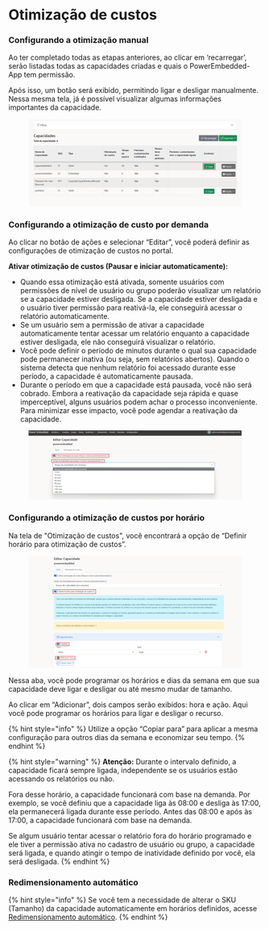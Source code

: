 # Otimização de custos

### Configurando a otimização manual

Ao ter completado todas as etapas anteriores, ao clicar em ‘recarregar’, serão listadas todas as capacidades criadas e quais o PowerEmbedded-App tem permissão.

Após isso, um botão será exibido, permitindo ligar e desligar manualmente. Nessa mesma tela, já é possível visualizar algumas informações importantes da capacidade.

<figure><img src="../../../.gitbook/assets/image (49).png" alt=""><figcaption></figcaption></figure>



### Configurando a otimização de custo por demanda

Ao clicar no botão de ações e selecionar “Editar”, você poderá definir as configurações de otimização de custos no portal.

**Ativar otimização de custos (Pausar e iniciar automaticamente):**

* Quando essa otimização está ativada, somente usuários com permissões de nível de usuário ou grupo poderão visualizar um relatório se a capacidade estiver desligada. Se a capacidade estiver desligada e o usuário tiver permissão para reativá-la, ele conseguirá acessar o relatório automaticamente.
* Se um usuário sem a permissão de ativar a capacidade automaticamente tentar acessar um relatório enquanto a capacidade estiver desligada, ele não conseguirá visualizar o relatório.
* Você pode definir o período de minutos durante o qual sua capacidade pode permanecer inativa (ou seja, sem relatórios abertos). Quando o sistema detecta que nenhum relatório foi acessado durante esse período, a capacidade é automaticamente pausada.
* Durante o período em que a capacidade está pausada, você não será cobrado. Embora a reativação da capacidade seja rápida e quase imperceptível, alguns usuários podem achar o processo inconveniente. Para minimizar esse impacto, você pode agendar a reativação da capacidade.

<figure><img src="../../../.gitbook/assets/image (50).png" alt=""><figcaption></figcaption></figure>



### Configurando a otimização de custos por horário

Na tela de "Otimização de custos", você encontrará a opção de “Definir horário para otimização de custos”.

<figure><img src="../../../.gitbook/assets/image (51).png" alt=""><figcaption></figcaption></figure>

Nessa aba, você pode programar os horários e dias da semana em que sua capacidade deve ligar e desligar ou até mesmo mudar de tamanho.

Ao clicar em “Adicionar”, dois campos serão exibidos: hora e ação. Aqui você pode programar os horários para ligar e desligar o recurso.

{% hint style="info" %}
Utilize a opção “Copiar para” para aplicar a mesma configuração para outros dias da semana e economizar seu tempo.
{% endhint %}

{% hint style="warning" %}
**Atenção:** Durante o intervalo definido, a capacidade ficará sempre ligada, independente se os usuários estão acessando os relatórios ou não.

Fora desse horário, a capacidade funcionará com base na demanda. Por exemplo, se você definiu que a capacidade liga às 08:00 e desliga às 17:00, ela permanecerá ligada durante esse período. Antes das 08:00 e após às 17:00, a capacidade funcionará com base na demanda.&#x20;

Se algum usuário tentar acessar o relatório fora do horário programado e ele tiver a permissão ativa no cadastro de usuário ou grupo, a capacidade será ligada, e quando atingir o tempo de inatividade definido por você, ela será desligada.
{% endhint %}



### Redimensionamento automático

{% hint style="info" %}
Se você tem a necessidade de alterar o SKU (Tamanho) da capacidade automaticamente em horários definidos, acesse [Redimensionamento automático](redimensionamento-automatico.md).
{% endhint %}
